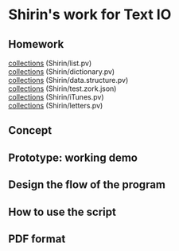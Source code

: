 # Shirin's work for Text IO 

## Homework
[collections]() (Shirin/list.pv)<br>
[collections]() (Shirin/dictionary.pv)<br>
[collections]() (Shirin/data.structure.pv)<br>
[collections]() (Shirin/test.zork.json)<br>
[collections]() (Shirin/iTunes.pv)<br>
[collections]() (Shirin/letters.pv)<br>


## Concept

## Prototype: working demo

## Design the flow of the program

## How to use the script

## PDF format 
			
